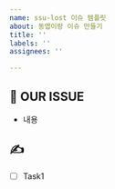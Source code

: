 ```yaml
---
name: ssu-lost 이슈 템플릿
about: 동엽이랑 이슈 만들기
title: ''
labels: ''
assignees: ''

---
```


## 📣 OUR ISSUE
<!-- 해야 할 작업을 작성해주세요 -->
- 내용

## ✍️
<!-- 해야 할 작업을 리스트 업 해주세요 -->
- [ ] Task1
